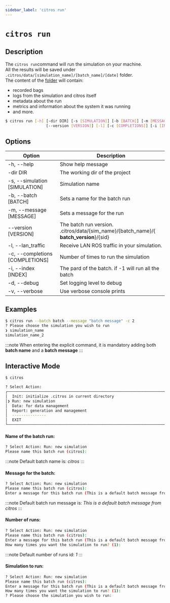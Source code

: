 ```yaml
---
sidebar_label: 'citros run'
---
```


# `citros run`

## Description

The `citros run`command will run the simulation on your machine.<br/> 
All the results will be saved under `.citros/data/[simulation_name]/[batch_name]/[date]` folder.<br /> 
The content of the [folder](../advanced_guides/citros_structure#directory-data) will contain: 
- recorded bags
- logs from the simulation and citros itself
- metadata about the run
- metrics and information about the system it was running 
- and more.

```bash
$ citros run [-h] [-dir DIR] [-s [SIMULATION]] [-b [BATCH]] [-m [MESSAGE]]
                  [--version [VERSION]] [-l] [-c [COMPLETIONS]] [-i [INDEX]] [-d] [-v]
```

## Options

Option|Description
|--|--|
|-h, --help       |       Show help message|
|-dir DIR       |       The working dir of the project|
|-s, --simulation [SIMULATION]       |       Simulation name|
|-b, --batch [BATCH]       |       Sets a name for the batch run|
|-m, --message [MESSAGE]       |       Sets a message for the run|
|--version [VERSION]       |       The batch run version.<br/>.citros/data/{sim_name}/{batch_name}/{ **batch_version**}/{sid}|
|-l, --lan_traffic       |       Receive LAN ROS traffic in your simulation.|
|-c, --completions [COMPLETIONS]       |       Number of times to run the simulation|
|-i, --index [INDEX]       |       The pard of the batch. if -1 will run all the batch|
|-d, --debug       |       Set logging level to debug|
|-v, --verbose       |       Use verbose console prints|


## Examples
```bash
$ citros run --batch batch --message "batch message" -c 2
? Please choose the simulation you wish to run 
❯ simulation_name
simulation_name_2
```

:::note
When entering the explicit command, it is mandatory adding both **batch name** and a **batch message**
:::

## Interactive Mode

```bash
$ citros
```

```sh
? Select Action: 
┌────────────────────────────────────────────────────────────────────────────────────┐
│  Init: initialize .citros in current directory                                     │
│❯ Run: new simulation                                                               │
│  Data: for data management                                                         │
│  Report: generation and management                                                 │
│  ---------------                                                                   │
│  EXIT                                                                              │
└────────────────────────────────────────────────────────────────────────────────────┘
```

#### Name of the batch run:
```sh
? Select Action: Run: new simulation
Please name this batch run (citros): 
```
:::note
Default batch name is: *citros*
:::

#### Message for the batch:
```sh
? Select Action: Run: new simulation
Please name this batch run (citros): 
Enter a message for this batch run (This is a default batch message from citros):
```
:::note
Default batch run message is: *This is a default batch message from citros*
:::

#### Number of runs:

```sh
? Select Action: Run: new simulation
Please name this batch run (citros): 
Enter a message for this batch run (This is a default batch message from citros):
How many times you want the simulation to run? (1):
```
:::note
Default number of runs id: *1*
:::


#### Simulation to run:
```sh
? Select Action: Run: new simulation
Please name this batch run (citros): 
Enter a message for this batch run (This is a default batch message from citros):
How many times you want the simulation to run? (1):
? Please choose the simulation you wish to run:
```

